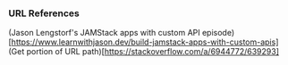 ### URL References

(Jason Lengstorf's JAMStack apps with custom API episode)[https://www.learnwithjason.dev/build-jamstack-apps-with-custom-apis]
(Get portion of URL path)[https://stackoverflow.com/a/6944772/639293]
